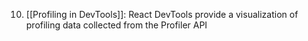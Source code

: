10. [[Profiling in DevTools]]: React DevTools provide a visualization of profiling data collected from the Profiler API